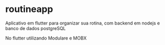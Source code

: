 # routineapp

Aplicativo em flutter para organizar sua rotina, com backend em nodejs e banco de dados postgreSQL

No flutter utilizando Modulare e MOBX

